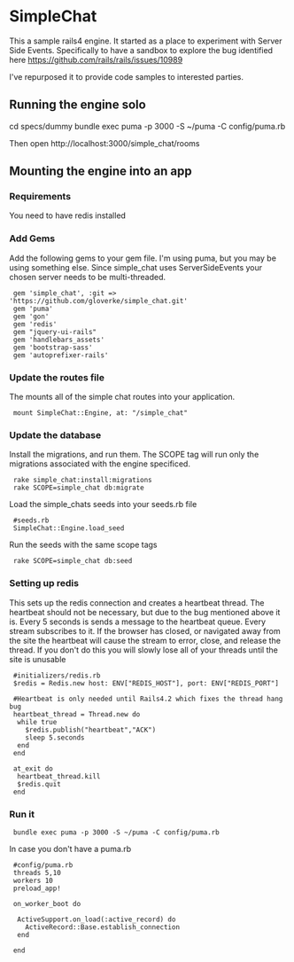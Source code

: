 SimpleChat
============

This a sample rails4 engine.  It started as a place to experiment with Server Side Events. Specifically to have a sandbox to explore the bug identified here https://github.com/rails/rails/issues/10989

I've repurposed it to provide code samples to interested parties.

## Running the engine solo

 cd specs/dummy
 bundle exec puma -p 3000 -S ~/puma -C config/puma.rb

Then open http://localhost:3000/simple_chat/rooms


## Mounting the engine into an app

### Requirements

You need to have redis installed

### Add Gems

Add the following gems to your gem file. I'm using puma, but you may be using something else.  Since
simple_chat uses ServerSideEvents your chosen server needs to be multi-threaded.
```
 gem 'simple_chat', :git => 'https://github.com/gloverke/simple_chat.git'
 gem 'puma'
 gem 'gon'
 gem 'redis'
 gem "jquery-ui-rails"
 gem 'handlebars_assets'
 gem 'bootstrap-sass'
 gem 'autoprefixer-rails'
```
### Update the routes file

The mounts all of the simple chat routes into your application.
```
 mount SimpleChat::Engine, at: "/simple_chat"
```
### Update the database

Install the migrations, and run them.  The SCOPE tag will run only the migrations associated with
the engine specificed.
```
 rake simple_chat:install:migrations
 rake SCOPE=simple_chat db:migrate
```
Load the simple_chats seeds into your seeds.rb file
```
 #seeds.rb
 SimpleChat::Engine.load_seed
```
Run the seeds with the same scope tags
```
 rake SCOPE=simple_chat db:seed
```
### Setting up redis

This sets up the redis connection and creates a heartbeat thread.  The heartbeat should not be necessary,
but due to the bug mentioned above it is.  Every 5 seconds is sends a message to the heartbeat queue. Every
stream subscribes to it.  If the browser has closed, or navigated away from the site the heartbeat will
cause the stream to error, close, and release the thread.  If you don't do this you will slowly lose
all of your threads until the site is unusable
```
 #initializers/redis.rb
 $redis = Redis.new host: ENV["REDIS_HOST"], port: ENV["REDIS_PORT"]

 #Heartbeat is only needed until Rails4.2 which fixes the thread hang bug
 heartbeat_thread = Thread.new do
  while true
    $redis.publish("heartbeat","ACK")
    sleep 5.seconds
  end
 end

 at_exit do
  heartbeat_thread.kill
  $redis.quit
 end
```
### Run it
```
 bundle exec puma -p 3000 -S ~/puma -C config/puma.rb
```

In case you don't have a puma.rb
```
 #config/puma.rb
 threads 5,10
 workers 10
 preload_app!

 on_worker_boot do

  ActiveSupport.on_load(:active_record) do
    ActiveRecord::Base.establish_connection
  end

 end
```
